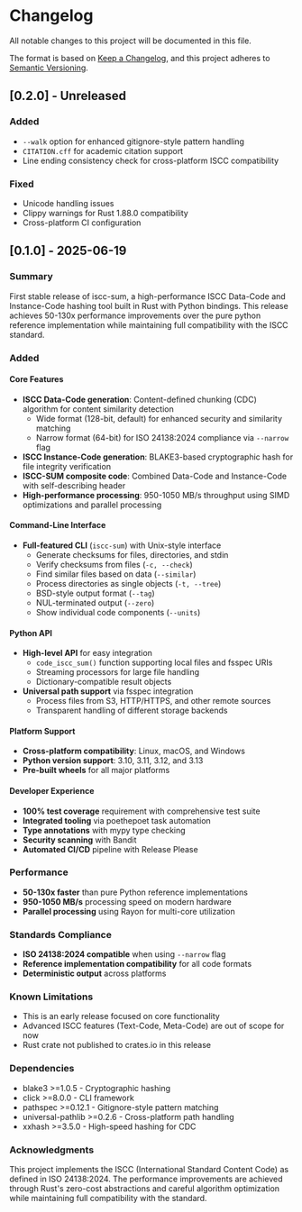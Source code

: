 # Changelog

All notable changes to this project will be documented in this file.

The format is based on [Keep a Changelog](https://keepachangelog.com/en/1.0.0/), and this project adheres to
[Semantic Versioning](https://semver.org/spec/v2.0.0.html).

## [0.2.0] - Unreleased

### Added

- `--walk` option for enhanced gitignore-style pattern handling
- `CITATION.cff` for academic citation support
- Line ending consistency check for cross-platform ISCC compatibility

### Fixed

- Unicode handling issues
- Clippy warnings for Rust 1.88.0 compatibility
- Cross-platform CI configuration

## [0.1.0] - 2025-06-19

### Summary

First stable release of iscc-sum, a high-performance ISCC Data-Code and Instance-Code hashing tool built in Rust
with Python bindings. This release achieves 50-130x performance improvements over the pure python reference
implementation while maintaining full compatibility with the ISCC standard.

### Added

#### Core Features

- **ISCC Data-Code generation**: Content-defined chunking (CDC) algorithm for content similarity detection
    - Wide format (128-bit, default) for enhanced security and similarity matching
    - Narrow format (64-bit) for ISO 24138:2024 compliance via `--narrow` flag
- **ISCC Instance-Code generation**: BLAKE3-based cryptographic hash for file integrity verification
- **ISCC-SUM composite code**: Combined Data-Code and Instance-Code with self-describing header
- **High-performance processing**: 950-1050 MB/s throughput using SIMD optimizations and parallel processing

#### Command-Line Interface

- **Full-featured CLI** (`iscc-sum`) with Unix-style interface
    - Generate checksums for files, directories, and stdin
    - Verify checksums from files (`-c, --check`)
    - Find similar files based on data (`--similar`)
    - Process directories as single objects (`-t, --tree`)
    - BSD-style output format (`--tag`)
    - NUL-terminated output (`--zero`)
    - Show individual code components (`--units`)

#### Python API

- **High-level API** for easy integration
    - `code_iscc_sum()` function supporting local files and fsspec URIs
    - Streaming processors for large file handling
    - Dictionary-compatible result objects
- **Universal path support** via fsspec integration
    - Process files from S3, HTTP/HTTPS, and other remote sources
    - Transparent handling of different storage backends

#### Platform Support

- **Cross-platform compatibility**: Linux, macOS, and Windows
- **Python version support**: 3.10, 3.11, 3.12, and 3.13
- **Pre-built wheels** for all major platforms

#### Developer Experience

- **100% test coverage** requirement with comprehensive test suite
- **Integrated tooling** via poethepoet task automation
- **Type annotations** with mypy type checking
- **Security scanning** with Bandit
- **Automated CI/CD** pipeline with Release Please

### Performance

- **50-130x faster** than pure Python reference implementations
- **950-1050 MB/s** processing speed on modern hardware
- **Parallel processing** using Rayon for multi-core utilization

### Standards Compliance

- **ISO 24138:2024 compatible** when using `--narrow` flag
- **Reference implementation compatibility** for all code formats
- **Deterministic output** across platforms

### Known Limitations

- This is an early release focused on core functionality
- Advanced ISCC features (Text-Code, Meta-Code) are out of scope for now
- Rust crate not published to crates.io in this release

### Dependencies

- blake3 >=1.0.5 - Cryptographic hashing
- click >=8.0.0 - CLI framework
- pathspec >=0.12.1 - Gitignore-style pattern matching
- universal-pathlib >=0.2.6 - Cross-platform path handling
- xxhash >=3.5.0 - High-speed hashing for CDC

### Acknowledgments

This project implements the ISCC (International Standard Content Code) as defined in ISO 24138:2024. The
performance improvements are achieved through Rust's zero-cost abstractions and careful algorithm optimization
while maintaining full compatibility with the standard.
